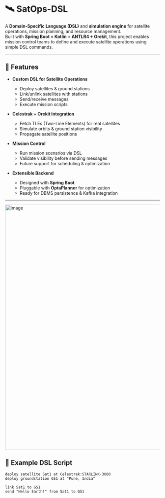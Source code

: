# 🛰️ SatOps-DSL

A **Domain-Specific Language (DSL)** and **simulation engine** for satellite operations, mission planning, and resource management.  
Built with **Spring Boot + Kotlin + ANTLR4 + Orekit**, this project enables mission control teams to define and execute satellite operations using simple DSL commands.  

---

## 🚀 Features

- **Custom DSL for Satellite Operations**
  - Deploy satellites & ground stations
  - Link/unlink satellites with stations
  - Send/receive messages
  - Execute mission scripts

- **Celestrak + Orekit Integration**
  - Fetch TLEs (Two-Line Elements) for real satellites
  - Simulate orbits & ground station visibility
  - Propagate satellite positions

- **Mission Control**
  - Run mission scenarios via DSL
  - Validate visibility before sending messages
  - Future support for scheduling & optimization

- **Extensible Backend**
  - Designed with **Spring Boot**
  - Pluggable with **OptaPlanner** for optimization
  - Ready for DBMS persistence & Kafka integration

---
<img width="1719" height="796" alt="image" src="https://github.com/user-attachments/assets/e8f70703-54c5-4fab-b548-d962ea5c44dc" />

## 📖 Example DSL Script

```dsl
deploy satellite Sat1 at Celestrak:STARLINK-3000
deploy groundstation GS1 at "Pune, India"

link Sat1 to GS1
send "Hello Earth!" from Sat1 to GS1
